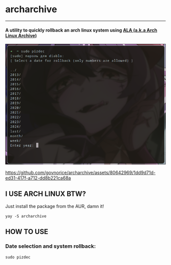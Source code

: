 # archarchive
___
#### A utility to quickly rollback an arch linux system using [ALA (a.k.a Arch Linux Archive)](https://wiki.archlinux.org/title/Arch_Linux_Archive)

![program_screenshot.png](program_screenshot.png)

https://github.com/govnorice/archarchive/assets/80642969/1dd9d71d-ed31-417f-a712-dd8b221ca68a

## I USE ARCH LINUX BTW?
Just install the package from the AUR, damn it!
```
yay -S archarchive
```

## HOW TO USE
### Date selection and system rollback:
```
sudo pizdec
```

